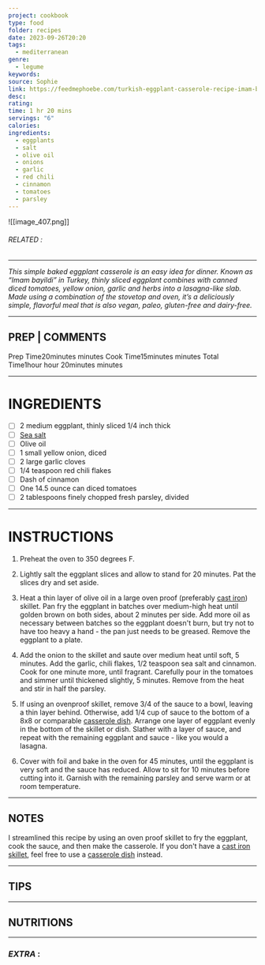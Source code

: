 ```yaml
---
project: cookbook
type: food
folder: recipes
date: 2023-09-26T20:20
tags:
  - mediterranean
genre:
  - legume
keywords: 
source: Sophie
link: https://feedmephoebe.com/turkish-eggplant-casserole-recipe-imam-bayildi/
desc: 
rating: 
time: 1 hr 20 mins
servings: "6"
calories: 
ingredients:
  - eggplants
  - salt
  - olive oil
  - onions
  - garlic
  - red chili
  - cinnamon
  - tomatoes
  - parsley
---
```


![[image_407.png]]
###### *RELATED* : 
---
_This simple baked eggplant casserole is an easy idea for dinner. Known as “Imam bayildi” in Turkey, thinly sliced eggplant combines with canned diced tomatoes, yellow onion, garlic and herbs into a lasagna-like slab. Made using a combination of the stovetop and oven, it’s a deliciously simple, flavorful meal that is also vegan, paleo, gluten-free and dairy-free._

---
## PREP | COMMENTS

Prep Time20minutes minutes
Cook Time15minutes minutes
Total Time1hour hour 20minutes minutes

---
# INGREDIENTS

- [ ] 2 medium eggplant, thinly sliced 1/4 inch thick
- [ ] [Sea salt](http://amzn.to/2tj5kpu)
- [ ] Olive oil
- [ ] 1 small yellow onion, diced
- [ ] 2 large garlic cloves
- [ ] 1/4 teaspoon red chili flakes
- [ ] Dash of cinnamon
- [ ] One 14.5 ounce can diced tomatoes
- [ ] 2 tablespoons finely chopped fresh parsley, divided

---
# INSTRUCTIONS

1. Preheat the oven to 350 degrees F.
    
2. Lightly salt the eggplant slices and allow to stand for 20 minutes. Pat the slices dry and set aside.
    
3. Heat a thin layer of olive oil in a large oven proof (preferably [cast iron](http://amzn.to/29GGY0w)) skillet. Pan fry the eggplant in batches over medium-high heat until golden brown on both sides, about 2 minutes per side. Add more oil as necessary between batches so the eggplant doesn't burn, but try not to have too heavy a hand - the pan just needs to be greased. Remove the eggplant to a plate.
    
4. Add the onion to the skillet and saute over medium heat until soft, 5 minutes. Add the garlic, chili flakes, 1/2 teaspoon sea salt and cinnamon. Cook for one minute more, until fragrant. Carefully pour in the tomatoes and simmer until thickened slightly, 5 minutes. Remove from the heat and stir in half the parsley.
    
5. If using an ovenproof skillet, remove 3/4 of the sauce to a bowl, leaving a thin layer behind. Otherwise, add 1/4 cup of sauce to the bottom of a 8x8 or comparable [casserole dish](http://amzn.to/29BQI6q). Arrange one layer of eggplant evenly in the bottom of the skillet or dish. Slather with a layer of sauce, and repeat with the remaining eggplant and sauce - like you would a lasagna.
    
6. Cover with foil and bake in the oven for 45 minutes, until the eggplant is very soft and the sauce has reduced. Allow to sit for 10 minutes before cutting into it. Garnish with the remaining parsley and serve warm or at room temperature.

---
## NOTES

I streamlined this recipe by using an oven proof skillet to fry the eggplant, cook the sauce, and then make the casserole. If you don't have a [cast iron skillet](http://amzn.to/29GGY0w), feel free to use a [casserole dish](http://amzn.to/29BQI6q) instead.

---
## TIPS



---
## NUTRITIONS



---
### *EXTRA* :



